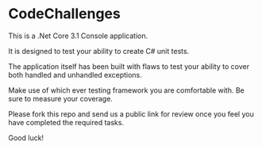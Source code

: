 # CodeChallenges

This is a .Net Core 3.1 Console application.

It is designed to test your ability to create C# unit tests. 

The application itself has been built with flaws to test your ability to cover both handled and unhandled exceptions.

Make use of which ever testing framework you are comfortable with. Be sure to measure your coverage.

Please fork this repo and send us a public link for review once you feel you have completed the required tasks.

Good luck!

